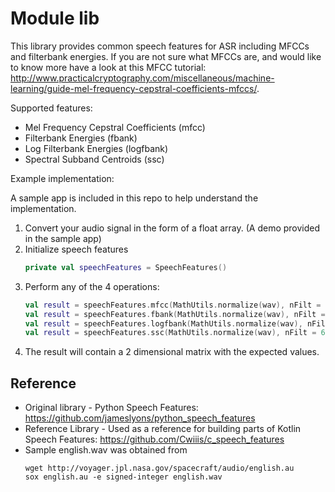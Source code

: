 # Module lib

This library provides common speech features for ASR including MFCCs and filterbank energies. If you are not sure what MFCCs are, and would like to know more have a look at this MFCC tutorial: http://www.practicalcryptography.com/miscellaneous/machine-learning/guide-mel-frequency-cepstral-coefficients-mfccs/.

Supported features:

- Mel Frequency Cepstral Coefficients (mfcc)
- Filterbank Energies (fbank)
- Log Filterbank Energies (logfbank)
- Spectral Subband Centroids (ssc)

Example implementation:

A sample app is included in this repo to help understand the implementation.

1. Convert your audio signal in the form of a float array. (A demo provided in the sample app)
2. Initialize speech features
   ```kotlin
   private val speechFeatures = SpeechFeatures()
   ```
3. Perform any of the 4 operations:
   ```kotlin
   val result = speechFeatures.mfcc(MathUtils.normalize(wav), nFilt = 64)
   val result = speechFeatures.fbank(MathUtils.normalize(wav), nFilt = 64)
   val result = speechFeatures.logfbank(MathUtils.normalize(wav), nFilt = 64)
   val result = speechFeatures.ssc(MathUtils.normalize(wav), nFilt = 64)
   ```
4. The result will contain a 2 dimensional matrix with the expected values.

## Reference

- Original library - Python Speech Features: https://github.com/jameslyons/python_speech_features
- Reference Library - Used as a reference for building parts of Kotlin Speech Features: https://github.com/Cwiiis/c_speech_features
- Sample english.wav was obtained from
  ```
  wget http://voyager.jpl.nasa.gov/spacecraft/audio/english.au
  sox english.au -e signed-integer english.wav
  ```

